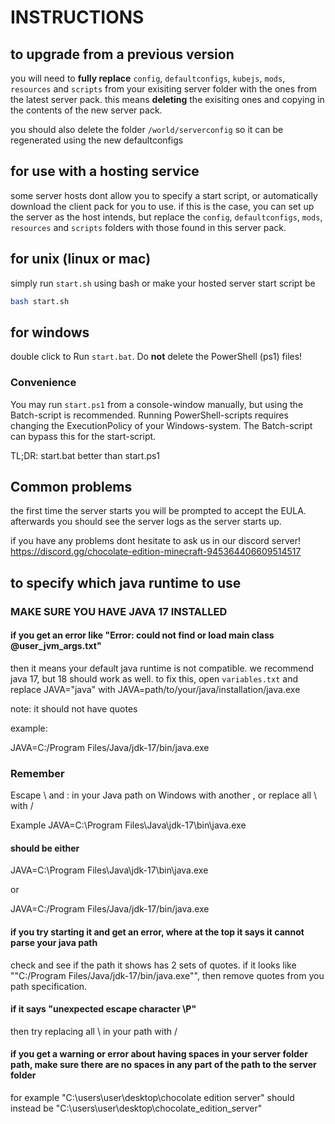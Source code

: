 # INSTRUCTIONS

## to upgrade from a previous version

you will need to **fully replace** `config`, `defaultconfigs`, `kubejs`, `mods`, `resources` and `scripts` from your exisiting server folder with the ones from the latest server pack. this means **deleting** the exisiting ones and copying in the contents of the new server pack.

you should also delete the folder `/world/serverconfig` so it can be regenerated using  the new defaultconfigs

## for use with a hosting service

some server hosts dont allow you to specify a start script, or automatically download the client pack for you to use. if this is the case, you can set up the server as the host intends, but replace the `config`, `defaultconfigs`, `mods`, `resources` and `scripts` folders with those found in this server pack.

## for unix (linux or mac)

simply run `start.sh` using bash or make your hosted server start script be

```sh
bash start.sh
```

## for windows

double click to Run `start.bat`.
Do **not** delete the PowerShell (ps1) files!

### Convenience

You may run `start.ps1` from a console-window manually, but using the Batch-script is recommended.
Running PowerShell-scripts requires changing the ExecutionPolicy of your Windows-system. The Batch-script
can bypass this for the start-script.

TL;DR: start.bat better than start.ps1

## Common problems

the first time the server starts you will be prompted to accept the EULA. afterwards you should see the server logs as the server starts up.

if you have any problems dont hesitate to ask us in our discord server! <https://discord.gg/chocolate-edition-minecraft-945364406609514517>

## to specify which java runtime to use

### MAKE SURE YOU HAVE JAVA 17 INSTALLED

#### if you get an error like  "Error: could not find or load main class @user_jvm_args.txt"

then it means your default java runtime is not compatible. we recommend java 17, but 18 should work as well. to fix this, open `variables.txt` and replace JAVA="java" with
JAVA=path/to/your/java/installation/java.exe

note: it should not have quotes

example:

JAVA=C:/Program Files/Java/jdk-17/bin/java.exe

### Remember

 Escape \ and : in your Java path on Windows with another \,
 or replace all \ with /

 Example
 JAVA=C:\Program Files\Java\jdk-17\bin\java.exe

#### should be either

 JAVA=C\:\\Program Files\\Java\\jdk-17\\bin\\java.exe

 or

 JAVA=C:/Program Files/Java/jdk-17/bin/java.exe

#### if you try starting it and get an error, where at the top it says it cannot parse your java path

check and see if the path it shows has 2 sets of quotes. if it looks like ""C:/Program Files/Java/jdk-17/bin/java.exe"", then remove quotes from you path specification.

#### if it says "unexpected escape character \P"

then try replacing all \ in your path with /

#### if you get a warning or error about having spaces in your server folder path, make sure there are no spaces in any part of the path to the server folder

for example
"C:\users\user\desktop\chocolate edition server"
should instead be
"C:\users\user\desktop\chocolate_edition_server"
